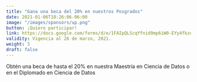 ```yaml
---
title: "Gana una beca del 20% en nuestros Posgrados"
date: 2021-01-06T18:26:06-06:00
image: "/images/sponsors/up.png"
button: ¡Quiero participar!
link: https://docs.google.com/forms/d/e/1FAIpQLScqYfnid9mp6iW0-EYy4fkzoUbq_tVdOkR9ohsz9N9p6u_vrg/viewform?vc=0&c=0&w=1&flr=0&gxids=7628
validity: Vigencia al 26 de marzo, 2021.
weight: 3
draft: false
---
```


Obtén una beca de hasta el 20% en nuestra Maestría en Ciencia de Datos o en el Diplomado en Ciencia de Datos

